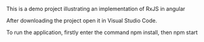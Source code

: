This is a demo project illustrating an implementation of  RxJS in angular

After downloading the project open it in Visual Studio Code.

To run the application, firstly enter the command npm install,  then npm start
